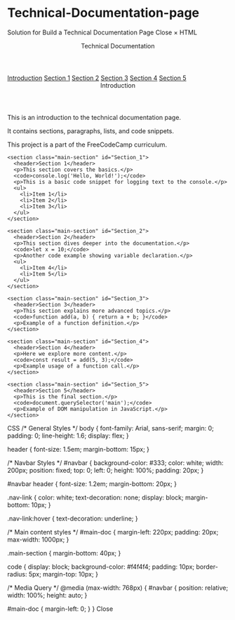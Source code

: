 # Technical-Documentation-page

Solution for Build a Technical Documentation Page
Close
×
HTML
<!DOCTYPE html>
<html lang="en">
<head>
  <meta charset="UTF-8">
  <meta name="viewport" content="width=device-width, initial-scale=1.0">
  <meta http-equiv="X-UA-Compatible" content="ie=edge">
  <title>Technical Documentation</title>
  <link rel="stylesheet" href="styles.css">
</head>
<body>
  <nav id="navbar">
    <header>Technical Documentation</header>
    <a class="nav-link" href="#Introduction">Introduction</a>
    <a class="nav-link" href="#Section_1">Section 1</a>
    <a class="nav-link" href="#Section_2">Section 2</a>
    <a class="nav-link" href="#Section_3">Section 3</a>
    <a class="nav-link" href="#Section_4">Section 4</a>
    <a class="nav-link" href="#Section_5">Section 5</a>
  </nav>

  <main id="main-doc">
    <section class="main-section" id="Introduction">
      <header>Introduction</header>
      <p>This is an introduction to the technical documentation page.</p>
      <p>It contains sections, paragraphs, lists, and code snippets.</p>
      <p>This project is a part of the FreeCodeCamp curriculum.</p>
    </section>

    <section class="main-section" id="Section_1">
      <header>Section 1</header>
      <p>This section covers the basics.</p>
      <code>console.log('Hello, World!');</code>
      <p>This is a basic code snippet for logging text to the console.</p>
      <ul>
        <li>Item 1</li>
        <li>Item 2</li>
        <li>Item 3</li>
      </ul>
    </section>

    <section class="main-section" id="Section_2">
      <header>Section 2</header>
      <p>This section dives deeper into the documentation.</p>
      <code>let x = 10;</code>
      <p>Another code example showing variable declaration.</p>
      <ul>
        <li>Item 4</li>
        <li>Item 5</li>
      </ul>
    </section>

    <section class="main-section" id="Section_3">
      <header>Section 3</header>
      <p>This section explains more advanced topics.</p>
      <code>function add(a, b) { return a + b; }</code>
      <p>Example of a function definition.</p>
    </section>

    <section class="main-section" id="Section_4">
      <header>Section 4</header>
      <p>Here we explore more content.</p>
      <code>const result = add(5, 3);</code>
      <p>Example usage of a function call.</p>
    </section>

    <section class="main-section" id="Section_5">
      <header>Section 5</header>
      <p>This is the final section.</p>
      <code>document.querySelector('main');</code>
      <p>Example of DOM manipulation in JavaScript.</p>
    </section>
  </main>
</body>
</html>
CSS
/* General Styles */
body {
  font-family: Arial, sans-serif;
  margin: 0;
  padding: 0;
  line-height: 1.6;
  display: flex;
}

header {
  font-size: 1.5em;
  margin-bottom: 15px;
}

/* Navbar Styles */
#navbar {
  background-color: #333;
  color: white;
  width: 200px;
  position: fixed;
  top: 0;
  left: 0;
  height: 100%;
  padding: 20px;
}

#navbar header {
  font-size: 1.2em;
  margin-bottom: 20px;
}

.nav-link {
  color: white;
  text-decoration: none;
  display: block;
  margin-bottom: 10px;
}

.nav-link:hover {
  text-decoration: underline;
}

/* Main content styles */
#main-doc {
  margin-left: 220px;
  padding: 20px;
  max-width: 1000px;
}

.main-section {
  margin-bottom: 40px;
}

code {
  display: block;
  background-color: #f4f4f4;
  padding: 10px;
  border-radius: 5px;
  margin-top: 10px;
}

/* Media Query */
@media (max-width: 768px) {
  #navbar {
    position: relative;
    width: 100%;
    height: auto;
  }

  #main-doc {
    margin-left: 0;
  }
}
Close
